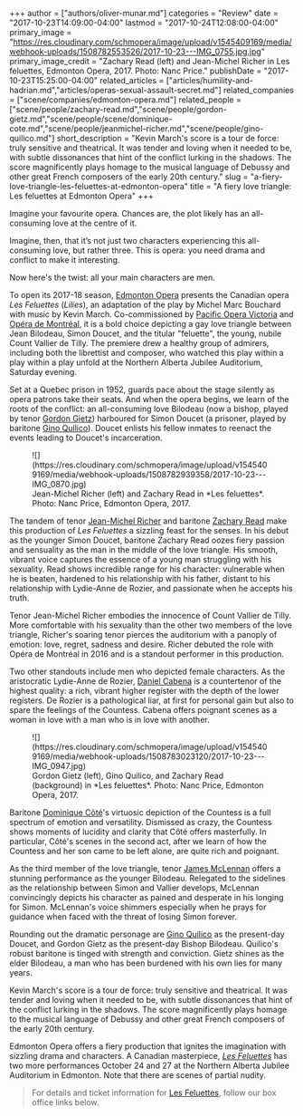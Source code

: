 +++
author = ["authors/oliver-munar.md"]
categories = "Review"
date = "2017-10-23T14:09:00-04:00"
lastmod = "2017-10-24T12:08:00-04:00"
primary_image = "https://res.cloudinary.com/schmopera/image/upload/v1545409169/media/webhook-uploads/1508782553526/2017-10-23---IMG_0755.jpg.jpg"
primary_image_credit = "Zachary Read (left) and Jean-Michel Richer in Les feluettes, Edmonton Opera, 2017. Photo: Nanc Price."
publishDate = "2017-10-23T15:25:00-04:00"
related_articles = ["articles/humility-and-hadrian.md","articles/operas-sexual-assault-secret.md"]
related_companies = ["scene/companies/edmonton-opera.md"]
related_people = ["scene/people/zachary-read.md","scene/people/gordon-gietz.md","scene/people/scene/dominique-cote.md","scene/people/jeanmichel-richer.md","scene/people/gino-quilico.md"]
short_description = "Kevin March&#039;s score is a tour de force: truly sensitive and theatrical. It was tender and loving when it needed to be, with subtle dissonances that hint of the conflict lurking in the shadows. The score magnificently plays homage to the musical language of Debussy and other great French composers of the early 20th century."
slug = "a-fiery-love-triangle-les-feluettes-at-edmonton-opera"
title = "A fiery love triangle: Les feluettes at Edmonton Opera"
+++

Imagine your favourite opera. Chances are, the plot likely has an all-consuming love at the centre of it. 

Imagine, then, that it’s not just two characters experiencing this all-consuming love, but rather three. This is opera: you need drama and conflict to make it interesting.

Now here's the twist: all your main characters are men.

To open its 2017-18 season, [Edmonton Opera](/scene/companies/edmonton-opera/) presents the Canadian opera *Les Feluettes* (*Lilies*), an adaptation of the play by Michel Marc Bouchard with music by Kevin March. Co-commissioned by [Pacific Opera Victoria](/scene/companies/pacific-opera-victoria/) and [Opéra de Montréal](/scene/companies/lopera-de-montreal/), it is a bold choice depicting a gay love triangle between Jean Bilodeau, Simon Doucet, and the titular "feluette", the young, nubile Count Vallier de Tilly. The premiere drew a healthy group of admirers, including both the librettist and composer, who watched this play within a play within a play unfold at the Northern Alberta Jubilee Auditorium, Saturday evening. 

Set at a Quebec prison in 1952, guards pace about the stage silently as opera patrons take their seats. And when the opera begins, we learn of the roots of the conflict: an all-consuming love Bilodeau (now a bishop, played by tenor [Gordon Gietz](/scene/people/gordon-gietz/)) harboured for Simon Doucet (a prisoner, played by baritone [Gino Quilico](/scene/people/gino-quilico/)). Doucet enlists his fellow inmates to reenact the events leading to Doucet's incarceration.

<figure data-type="image">
![](https://res.cloudinary.com/schmopera/image/upload/v1545409169/media/webhook-uploads/1508782939358/2017-10-23---IMG_0870.jpg)
<figcaption>Jean-Michel Richer (left) and Zachary Read in *Les feluettes*. Photo: Nanc Price, Edmonton Opera, 2017.</figcaption>
</figure>

The tandem of tenor [Jean-Michel Richer](/scene/people/jean-michel-richer/) and baritone [Zachary Read](/scene/people/zachary-read/) make this production of *Les Feluettes* a sizzling feast for the senses. In his debut as the younger Simon Doucet, baritone Zachary Read oozes fiery passion and sensuality as the man in the middle of the love triangle. His smooth, vibrant voice captures the essence of a young man struggling with his sexuality. Read shows incredible range for his character: vulnerable when he is beaten, hardened to his relationship with his father, distant to his relationship with Lydie-Anne de Rozier, and passionate when he accepts his truth. 

Tenor Jean-Michel Richer embodies the innocence of Count Vallier de Tilly. More comfortable with his sexuality than the other two members of the love triangle, Richer's soaring tenor pierces the auditorium with a panoply of emotion: love, regret, sadness and desire. Richer debuted the role with Opéra de Montréal in 2016 and is a standout performer in this production.

Two other standouts include men who depicted female characters. As the aristocratic Lydie-Anne de Rozier, [Daniel Cabena](/scene/people/daniel-cabena/) is a countertenor of the highest quality: a rich, vibrant higher register with the depth of the lower registers. De Rozier is a pathological liar, at first for personal gain but also to spare the feelings of the Countess. Cabena offers poignant scenes as a woman in love with a man who is in love with another. 

<figure data-type="image">
![](https://res.cloudinary.com/schmopera/image/upload/v1545409169/media/webhook-uploads/1508783023120/2017-10-23---IMG_0947.jpg)
<figcaption>Gordon Gietz (left), Gino Quilico, and Zachary Read (background) in *Les feluettes*. Photo: Nanc Price, Edmonton Opera, 2017.</figcaption>
</figure>

Baritone [Dominique Côté](/scene/people/dominique-cote/)'s virtuosic depiction of the Countess is a full spectrum of emotion and versatility. Dismissed as crazy, the Countess shows moments of lucidity and clarity that Côté offers masterfully. In particular, Côté's scenes in the second act, after we learn of how the Countess and her son came to be left alone, are quite rich and poignant.

As the third member of the love triangle, tenor [James McLennan](/scene/people/james-mclennan/) offers a stunning performance as the younger Bilodeau. Relegated to the sidelines as the relationship between Simon and Vallier develops, McLennan convincingly depicts his character as pained and desperate in his longing for Simon. McLennan's voice shimmers especially when he prays for guidance when faced with the threat of losing Simon forever.

Rounding out the dramatic personage are [Gino Quilico](/scene/people/gino-quilico/) as the present-day Doucet, and Gordon Gietz as the present-day Bishop Bilodeau. Quilico's robust baritone is tinged with strength and conviction. Gietz shines as the elder Bilodeau, a man who has been burdened with his own lies for many years.

Kevin March's score is a tour de force: truly sensitive and theatrical. It was tender and loving when it needed to be, with subtle dissonances that hint of the conflict lurking in the shadows. The score magnificently plays homage to the musical language of Debussy and other great French composers of the early 20th century.

Edmonton Opera offers a fiery production that ignites the imagination with sizzling drama and characters. A Canadian masterpiece, [*Les Feluettes*](https://www.edmontonopera.com/season/2017-18/feluettes) has two more performances October 24 and 27 at the Northern Alberta Jubilee Auditorium in Edmonton. Note that there are scenes of partial nudity.

>For details and ticket information for [Les Feluettes](https://www.edmontonopera.com/season/2017-18/feluettes), follow our box office links below.
